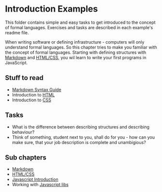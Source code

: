 # Introduction Examples

This folder contains simple and easy tasks to get introduced to the concept of formal languages. Exercises and tasks are described in each example's readme file.

When writing software or defining infrastructure - computers will only understand formal languages. So this chapter tries to make you familiar with the concept of formal languages. Starting with defining structures with [Markdown](01-markdown/Readme.md) and [HTML/CSS](02-html-css-intro/Readme.md), you wil learn to write your first programs in JavaScript.

## Stuff to read

* [Markdown Syntax Guide](https://www.markdownguide.org/basic-syntax/)
* Introduction to [HTML](https://www.w3schools.com/html/default.asp)
* Introduction to [CSS](https://www.w3schools.com/css/default.asp)

## Tasks
* What is the difference between describing structures and describing behaviour?
* Think of something, student next to you, shall do for you - how can you make sure, that your job description is complete and unambigious?


## Sub chapters

* [Markdown](01-markdown/Readme.md)
* [HTML/CSS](02-html-css-intro/Readme.md)
* [Javascript Introduction](03-javascript-intro/Readme.md)
* Working with [Javascript libs](04-javascript-libs/Readme.md)